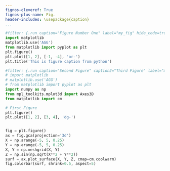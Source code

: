 ```yaml
---
fignos-cleveref: True
fignos-plus-name: Fig.
header-includes: \usepackage{caption}
...
```


<!-- Reference to @fig:1.

![The number one.](img/fig-1.png){#fig:1 width=5in}

![The number two.](img/fig-2.png){#fig:2 width=5in}

*@fig:2 is given above.

![The number three.](img/fig-3.png){#fig: width=1in} -->

```python
#filter: {.run caption="Figure Number One" label="my_fig" hide_code=true title_as_caption=true}
import matplotlib
matplotlib.use('AGG')
from matplotlib import pyplot as plt
plt.figure()
plt.plot([1, 2], [-1, -4], 'or-')
plt.title('This is figure caption from python')
```

```python
#filter: {.run caption="Second Figure" caption2="Third Figure" label="my_fig_2" label2="my_fig_3" hide_code=true}
# import matplotlib
# matplotlib.use('AGG')
# from matplotlib import pyplot as plt
import numpy as np
from mpl_toolkits.mplot3d import Axes3D
from matplotlib import cm

# First Figure
plt.figure()
plt.plot([1, 2], [3, 4], 'dg-')


fig = plt.figure()
ax = fig.gca(projection='3d')
X = np.arange(-5, 5, 0.25)
Y = np.arange(-5, 5, 0.25)
X, Y = np.meshgrid(X, Y)
Z = np.sin(np.sqrt(X**2 + Y**2))
surf = ax.plot_surface(X, Y, Z, cmap=cm.coolwarm)
fig.colorbar(surf, shrink=0.5, aspect=5)
```

